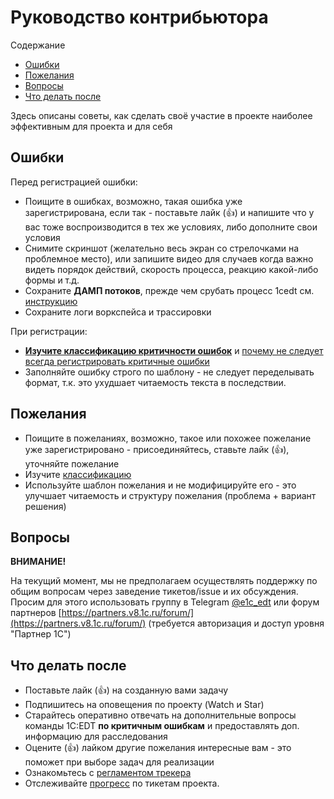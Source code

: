 # Руководство контрибьютора

Содержание
- [Ошибки](#ошибки)
- [Пожелания](#пожелания)
- [Вопросы](#вопросы)
- [Что делать после](#что-делать-после)

Здесь описаны советы, как сделать своё участие в проекте наиболее эффективным для проекта и для себя

## Ошибки

Перед регистрацией ошибки:
- Поищите в ошибках, возможно, такая ошибка уже зарегистрирована, если так - поставьте лайк (:+1:) и напишите что у вас тоже воспроизводится в тех же условиях, либо дополните свои условия
- Снимите скриншот (желательно весь экран со стрелочками на проблемное место), или запишите видео для случаев когда важно видеть порядок действий, скорость процесса, реакцию какой-либо формы и т.д.
- Сохраните **ДАМП потоков**, прежде чем срубать процесс 1cedt см. [инструкцию](https://its.1c.ru/db/edtdoc#content:153:hdoc:_top:threaddump)
- Сохраните логи воркспейса и трассировки

При регистрации:
- [**Изучите классификацию критичности ошибок**](TASK_CLASSIFICATION.md) и [почему не следует всегда регистрировать критичные ошибки](REGULATIONS.md#критические-ошибки)
- Заполняйте ошибку строго по шаблону - не следует переделывать формат, т.к. это ухудшает читаемость текста в последствии.


## Пожелания

- Поищите в пожеланиях, возможно, такое или похожее пожелание уже зарегистрировано - присоединяйтесь, ставьте лайк (:+1:), уточняйте пожелание
- Изучите [классификацию](TASK_CLASSIFICATION.md#пожелание)
- Используйте шаблон пожелания и не модифицируйте его - это улучшает читаемость и структуру пожелания (проблема + вариант решения)

## Вопросы

**ВНИМАНИЕ!**

На текущий момент, мы не предполагаем осуществлять поддержку по общим вопросам через заведение тикетов/issue и их обсуждения. Просим для этого использовать группу в Telegram [@e1c_edt](https://t.me/e1c_edt) или форум партнеров [https://partners.v8.1c.ru/forum/](https://partners.v8.1c.ru/forum/) (требуется авторизация и доступ уровня "Партнер 1С")

## Что делать после

- Поставьте лайк (:+1:) на созданную вами задачу
- Подпишитесь на оповещения по проекту (Watch и Star)
- Старайтесь оперативно отвечать на дополнительные вопросы команды 1C:EDT **по критичным ошибкам** и предоставлять доп. информацию для расследования
- Оцените (:+1:) лайком другие пожелания интересные вам - это поможет при выборе задач для реализации
- Ознакомьтесь с [регламентом трекера](REGULATIONS.md)
- Отслеживайте [прогресс](https://github.com/1C-Company/1c-edt-issues/projects/1) по тикетам проекта.
